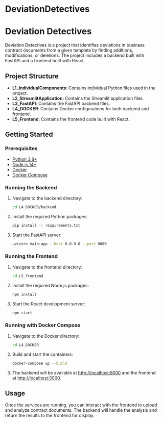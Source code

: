 # DeviationDetectives

# Deviation Detectives

Deviation Detectives is a project that identifies deviations in business contract documents from a given template by finding additions, modifications, or deletions. The project includes a backend built with FastAPI and a frontend built with React.

## Project Structure

- **L1_IndividualComponents**: Contains individual Python files used in the project.
- **L2_StreamlitApplication**: Contains the Streamlit application files.
- **L3_FastAPI**: Contains the FastAPI backend files.
- **L4_DOCKER**: Contains Docker configurations for both backend and frontend.
- **L5_Frontend**: Contains the frontend code built with React.

## Getting Started

### Prerequisites

- [Python 3.8+](https://www.python.org/downloads/)
- [Node.js 14+](https://nodejs.org/en/download/)
- [Docker](https://www.docker.com/products/docker-desktop)
- [Docker Compose](https://docs.docker.com/compose/install/)

### Running the Backend

1. Navigate to the backend directory:

    ```bash
    cd L4_DOCKER/backend
    ```

2. Install the required Python packages:

    ```bash
    pip install -r requirements.txt
    ```

3. Start the FastAPI server:

    ```bash
    uvicorn main:app --host 0.0.0.0 --port 8000
    ```

### Running the Frontend

1. Navigate to the frontend directory:

    ```bash
    cd L5_Frontend
    ```

2. Install the required Node.js packages:

    ```bash
    npm install
    ```

3. Start the React development server:

    ```bash
    npm start
    ```

### Running with Docker Compose

1. Navigate to the Docker directory:

    ```bash
    cd L4_DOCKER
    ```

2. Build and start the containers:

    ```bash
    docker-compose up --build
    ```

3. The backend will be available at [http://localhost:8000](http://localhost:8000) and the frontend at [http://localhost:3000](http://localhost:3000).

## Usage

Once the services are running, you can interact with the frontend to upload and analyze contract documents. The backend will handle the analysis and return the results to the frontend for display.
